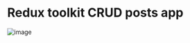 # Redux toolkit CRUD posts app

![image](https://github.com/user-attachments/assets/20871825-454f-4f79-b60b-c8ffb085cdcb)
